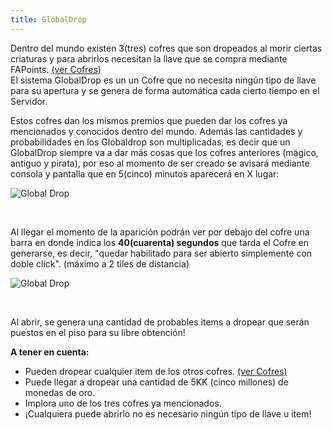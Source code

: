 ```yaml
---
title: GlobalDrop
---
```


Dentro del mundo existen 3(tres) cofres que son dropeados al morir ciertas criaturas y para abrirlos necesitan la llave que se compra mediante FAPoints. [(ver Cofres)](/cofres)  
El sistema GlobalDrop es un un Cofre que no necesita ningún tipo de llave para su apertura y se genera de forma automática cada cierto tiempo en el Servidor.

Estos cofres dan los mismos premios que pueden dar los cofres ya mencionados y conocidos dentro del mundo. Además las cantidades y probabilidades en los Globaldrop son multiplicadas, es decir que un GlobalDrop siempre va a dar más cosas que los cofres anteriores (mágico, antiguo y pirata), por eso al momento de ser creado se avisará mediante consola y pantalla que en 5(cinco) minutos aparecerá en X lugar:

![Global Drop](images/globaldrop/globalcofre1.png)

<br/>

Al llegar el momento de la aparición podrán ver por debajo del cofre una barra en donde indica los **40(cuarenta) segundos** que tarda el Cofre en generarse, es decir, "quedar habilitado para ser abierto simplemente con doble click". (máximo a 2 tiles de distancia)

![Global Drop](images/globaldrop/globalcofre2.png)

<br/>

Al abrir, se genera una cantidad de probables items a dropear que serán puestos en el piso para su libre obtención!

**A tener en cuenta:**

- Pueden dropear cualquier item de los otros cofres. [(ver Cofres)](/cofres)  
- Puede llegar a dropear una cantidad de 5KK (cinco millones) de monedas de oro.  
- Implora uno de los tres cofres ya mencionados.  
- ¡Cualquiera puede abrirlo no es necesario ningún tipo de llave u item!